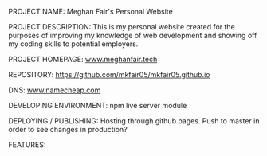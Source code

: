 PROJECT NAME: Meghan Fair's Personal Website

PROJECT DESCRIPTION:
This is my personal website created for the purposes of improving my knowledge of web development and showing off my coding skills to potential employers.

PROJECT HOMEPAGE: www.meghanfair.tech

REPOSITORY: https://github.com/mkfair05/mkfair05.github.io

DNS: www.namecheap.com

DEVELOPING ENVIRONMENT:
    npm live server module

DEPLOYING / PUBLISHING: 
    Hosting through github pages.
    Push to master in order to see changes in production?


FEATURES:




